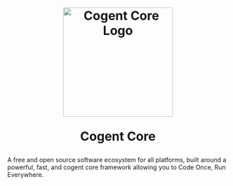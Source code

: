<h1 align="center">
    <a href="https://cogentcore.org">
        <img alt="Cogent Core Logo" width="250" height="250" src="https://avatars.githubusercontent.com/u/156646279?s=250&v=4">
    </a>

  Cogent Core
</h1>

A free and open source software ecosystem for all platforms, built around a powerful, fast, and cogent core framework allowing you to Code Once, Run Everywhere.
